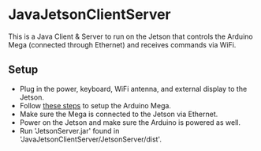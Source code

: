 # JavaJetsonClientServer

This is a Java Client & Server to run on the Jetson that controls the Arduino Mega (connected through Ethernet) and receives commands via WiFi.

## Setup
* Plug in the power, keyboard, WiFi antenna, and external display to the Jetson.
* Follow [these steps](https://github.com/JGBMichalski/MegaEthernet) to setup the Arduino Mega.
* Make sure the Mega is connected to the Jetson via Ethernet.
* Power on the Jetson and make sure the Arduino is powered as well.
* Run 'JetsonServer.jar' found in 'JavaJetsonClientServer/JetsonServer/dist'.
